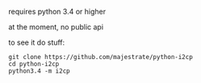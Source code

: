 requires python 3.4 or higher

at the moment, no public api

to see it do stuff:

    git clone https://github.com/majestrate/python-i2cp
    cd python-i2cp
    python3.4 -m i2cp
